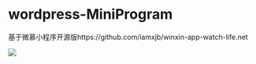 # wordpress-MiniProgram
基于微慕小程序开源版https://github.com/iamxjb/winxin-app-watch-life.net

![](https://nomore.info/wp-content/uploads/2020/03/xcx.jpg)
